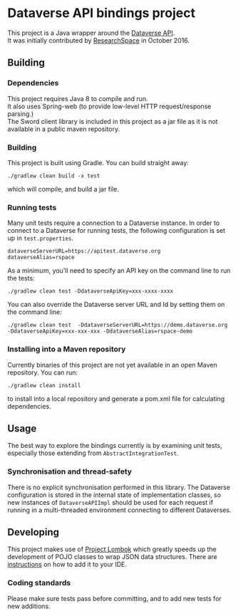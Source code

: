# Dataverse API bindings project

This project is a Java wrapper around the [Dataverse  API](http://guides.dataverse.org/en/4.2/api/).  
It was initially contributed by [ResearchSpace](www.researchspace.com) in October 2016.

## Building 

### Dependencies 

This project requires Java 8 to compile and run.  
It also uses Spring-web (to provide low-level HTTP request/response parsing.)    
The Sword client library is included in this project as a jar file as it is not available
 in a public maven repository.

### Building 

This project is built using Gradle. You can build straight away:

    ./gradlew clean build -x test
   
which will compile, and build a jar file.

### Running tests

Many unit tests require a connection to  a Dataverse instance.
In order to connect to a Dataverse for running tests, the following configuration is set up in `test.properties`.

    dataverseServerURL=https://apitest.dataverse.org
    dataverseAlias=rspace
    
As a minimum, you'll need to specify an API key on the command line to run the tests:

    ./gradlew clean test -DdataverseApiKey=xxx-xxxx-xxxx

You can also override the Dataverse server URL and Id by setting them on the command line:

    ./gradlew clean test  -DdataverseServerURL=https://demo.dataverse.org -DdataverseApiKey=xxx-xxx-xxx -DdataverseAlias=rspace-demo
    
### Installing into a Maven repository

Currently binaries of this project are not yet available in an open Maven repository. You can run:

    ./gradlew clean install
    
to install into a local repository and generate a pom.xml file for calculating dependencies.
    
## Usage

The best way to explore the bindings currently is by examining unit tests, especially those extending from `AbstractIntegrationTest`.

### Synchronisation and thread-safety

There is no explicit synchronisation performed in this library. The Dataverse configuration is stored in the 
internal state of  implementation classes, so new instances of `DataverseAPIImpl` should be used for each request if running in a multi-threaded environment connecting to different Dataverses.
    
## Developing

This project makes use of [Project Lombok](https://projectlombok.org) which greatly speeds up the development of POJO classes to wrap JSON data structures. There are [instructions](https://projectlombok.org/features/index.html) on how to add it to your IDE.

### Coding standards

Please make sure tests pass before committing, and to add new tests for new additions.
